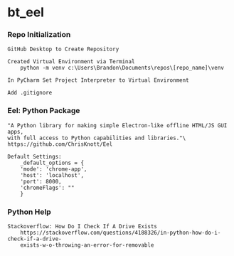 # bt_eel

### Repo Initialization
    GitHub Desktop to Create Repository 

    Created Virtual Environment via Terminal
        python -m venv c:\Users\Brandon\Documents\repos\[repo_name]\venv

    In PyCharm Set Project Interpreter to Virtual Environment

    Add .gitignore
    
### Eel: Python Package
 
    "A Python library for making simple Electron-like offline HTML/JS GUI apps,
    with full access to Python capabilities and libraries."\
    https://github.com/ChrisKnott/Eel

    Default Settings:
        _default_options = {
        'mode': 'chrome-app',
        'host': 'localhost',
        'port': 8000,
        'chromeFlags': ""
        }


### Python Help

    Stackoverflow: How Do I Check If A Drive Exists
        https://stackoverflow.com/questions/4188326/in-python-how-do-i-check-if-a-drive-
        exists-w-o-throwing-an-error-for-removable